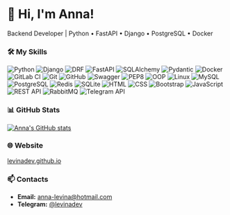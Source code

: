 # 👋 Hi, I'm Anna!

Backend Developer | Python • FastAPI • Django • PostgreSQL • Docker  

### 🛠 My Skills

![Python](https://img.shields.io/badge/-Python-3776AB?logo=python&logoColor=white&style=flat-square)
![Django](https://img.shields.io/badge/-Django-092E20?logo=django&logoColor=white&style=flat-square)
![DRF](https://img.shields.io/badge/-DRF-ff1709?logo=django&logoColor=white&style=flat-square)
![FastAPI](https://img.shields.io/badge/-FastAPI-009688?logo=fastapi&logoColor=white&style=flat-square)
![SQLAlchemy](https://img.shields.io/badge/-SQLAlchemy-008080?style=flat-square)
![Pydantic](https://img.shields.io/badge/-Pydantic-00C4CC?style=flat-square)
![Docker](https://img.shields.io/badge/-Docker-2496ED?logo=docker&logoColor=white&style=flat-square)
![GitLab CI](https://img.shields.io/badge/-GitLab%20CI-FC6D26?logo=gitlab&logoColor=white&style=flat-square)
![Git](https://img.shields.io/badge/-Git-F05032?logo=git&logoColor=white&style=flat-square)
![GitHub](https://img.shields.io/badge/-GitHub-181717?logo=github&logoColor=white&style=flat-square)
![Swagger](https://img.shields.io/badge/-Swagger-85EA2D?logo=swagger&logoColor=black&style=flat-square)
![PEP8](https://img.shields.io/badge/-PEP8-3776AB?style=flat-square)
![OOP](https://img.shields.io/badge/-OOP-3776AB?logo=python&logoColor=white&style=flat-square)
![Linux](https://img.shields.io/badge/-Linux-FCC624?logo=linux&logoColor=black&style=flat-square)
![MySQL](https://img.shields.io/badge/-MySQL-4479A1?logo=mysql&logoColor=white&style=flat-square)
![PostgreSQL](https://img.shields.io/badge/-PostgreSQL-336791?logo=postgresql&logoColor=white&style=flat-square)
![Redis](https://img.shields.io/badge/-Redis-DC382D?logo=redis&logoColor=white&style=flat-square)
![SQLite](https://img.shields.io/badge/-SQLite-003B57?logo=sqlite&logoColor=white&style=flat-square)
![HTML](https://img.shields.io/badge/-HTML-E34F26?logo=html5&logoColor=white&style=flat-square)
![CSS](https://img.shields.io/badge/-CSS-1572B6?logo=css3&logoColor=white&style=flat-square)
![Bootstrap](https://img.shields.io/badge/-Bootstrap-7952B3?logo=bootstrap&logoColor=white&style=flat-square)
![JavaScript](https://img.shields.io/badge/-JavaScript-F7DF1E?logo=javascript&logoColor=black&style=flat-square)
![REST API](https://img.shields.io/badge/-REST%20API-025E8C?style=flat-square)
![RabbitMQ](https://img.shields.io/badge/-RabbitMQ-FF6600?logo=rabbitmq&logoColor=white&style=flat-square)
![Telegram API](https://img.shields.io/badge/-Telegram%20API-2CA5E0?logo=telegram&logoColor=white&style=flat-square)

### 📊 GitHub Stats

<a href="https://github.com/levinadev">
  <img align="center" src="https://github-readme-stats.vercel.app/api?username=levinadev&hide_title=true&show_icons=true&include_all_commits=true&count_private=true&disable_animations=true&theme=default&hide_border=true" alt="Anna's GitHub stats" />
</a>

### 🌐 Website

[levinadev.github.io](https://levinadev.github.io)

### 📫 Contacts

- **Email:** anna-levina@hotmail.com 
- **Telegram:** [@levinadev](https://t.me/levinadev)
